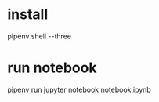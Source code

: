 install
=======

pipenv shell --three

run notebook
============

pipenv run jupyter notebook notebook.ipynb
